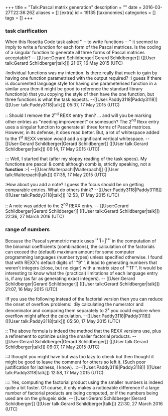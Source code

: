 +++
title = "Talk:Pascal matrix generation"
description = ""
date = 2016-03-27T22:36:26Z
aliases = []
[extra]
id = 19135
[taxonomies]
categories = []
tags = []
+++


### task clarification


When this Rosetta Code task asked     ''··· to write functions ···''     it seemed to imply to write a function for each form of the Pascal matrices.   Is the coding of a singular function to generate all three forms of Pascal matrices acceptable? -- [[User:Gerard Schildberger|Gerard Schildberger]] ([[User talk:Gerard Schildberger|talk]]) 21:07, 16 May 2015 (UTC)

:Individual functions was my intention. Is there really that much to gain by having one function parametrised with  the output required?
:I guess if there is documented language style for having one parameterised function in a similar area then it might be good to reference the standard library function(s) that you copying the style of then have the one function, but three functions is what the task expects. --[[User:Paddy3118|Paddy3118]] ([[User talk:Paddy3118|talk]]) 05:37, 17 May 2015 (UTC)

:: Should I remove the 2<sup>nd</sup> REXX entry then?   ... and will you be marking other entries as "needing improvement" or somesuch?   The 2<sup>nd</sup> Rexx entry uses a singular function to generate all three forms of Pascal matrices.   However, in its defense, it does read better.   But, a lot of whitespace added to the 1<sup>st</sup> REXX version would add a significant vertical whitespace. -- [[User:Gerard Schildberger|Gerard Schildberger]] ([[User talk:Gerard Schildberger|talk]]) 06:14, 17 May 2015 (UTC)

::: Well, I started that (after my sloppy reading of the task specs). My function<b>s</b> are pascal & comb although comb is, strictly speaking, not a <b>function</b> :-) --[[User:Walterpachl|Walterpachl]] ([[User talk:Walterpachl|talk]]) 07:35, 17 May 2015 (UTC)

:How about you add a note? I guess the focus should be on getting comparable entries. What do others think? --[[User:Paddy3118|Paddy3118]] ([[User talk:Paddy3118|talk]]) 12:53, 17 May 2015 (UTC)

:: A note was added to the 2<sup>nd</sup> REXX entry.   -- [[User:Gerard Schildberger|Gerard Schildberger]] ([[User talk:Gerard Schildberger|talk]]) 22:36, 27 March 2016 (UTC)


### range of numbers


Because the Pascal symmetric matrix uses     <big>'''i+j'''</big>     in the computation of the binomial coefficients (combinations), the calculation of the factorials can exceed the (default) maximum amount for some computer programming languages (number types) unless specified otherwise.   I found that with REXX's default digits of   '''9''',   it lead to generating numbers that weren't integers   (close, but no cigar)   with a matrix size of   '''11'''.   It would be interesting to know what the (practical) limitations of each language entry is, if any   (as far as generating exact integers). -- [[User:Gerard Schildberger|Gerard Schildberger]] ([[User talk:Gerard Schildberger|talk]]) 21:07, 16 May 2015 (UTC)

:If you use the following instead of the factorial version then you can reduce the onset of overflow problems: <math>\frac{n(n-1)(n-2)\ldots(n-k+1)}{k(k-1)(k-2)\ldots 1}</math>
:By calculating the numerator and denominator and comparing them separately to 2<sup>x</sup> you could explore when overflow might affect the calculation. --[[User:Paddy3118|Paddy3118]] ([[User talk:Paddy3118|talk]]) 05:50, 17 May 2015 (UTC)

:: The above formula is indeed the method that the REXX versions use, plus a refinement to optimize using the smaller factorial products. -- [[User:Gerard Schildberger|Gerard Schildberger]] ([[User talk:Gerard Schildberger|talk]]) 06:07, 17 May 2015 (UTC)

:::I thought you might have but was too lazy to check but then thought it might be good to leave the comment for others so left it. (Such poor justification for laziness, I know).
:::--[[User:Paddy3118|Paddy3118]] ([[User talk:Paddy3118|talk]]) 12:58, 17 May 2015 (UTC)

:::: Yes, computing the factorial product using the smaller numbers is indeed quite a bit faster.   Of course, it only makes a noticeable difference if a large number of factorial products are being computed, or if the numbers being used are on the gihugeic side.   -- [[User:Gerard Schildberger|Gerard Schildberger]] ([[User talk:Gerard Schildberger|talk]]) 22:30, 27 March 2016 (UTC)
